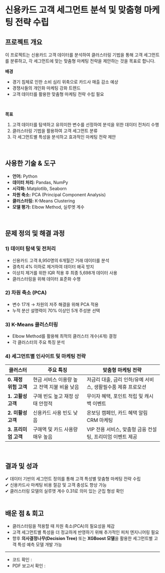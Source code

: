 # 신용카드 고객 세그먼트 분석 및 맞춤형 마케팅 전략 수립

## 프로젝트 개요
이 프로젝트는 신용카드 고객 데이터를 분석하여 클러스터링 기법을 통해 고객 세그먼트를 분류하고, 각 세그먼트에 맞는 맞춤형 마케팅 전략을 제안하는 것을 목표로 합니다.  

**배경**  
- 경기 침체로 인한 소비 심리 위축으로 카드사 매출 감소 예상  
- 경쟁사들의 개인화 마케팅 강화 트렌드  
- 고객 데이터를 활용한 맞춤형 마케팅 전략 수립 필요  
<br>

**목표**  
1. 고객 데이터를 탐색하고 유의미한 변수를 선정하여 분석을 위한 데이터 전처리 수행  
2. 클러스터링 기법을 활용하여 고객 세그먼트 분류  
3. 각 세그먼트별 특성을 분석하고 효과적인 마케팅 전략 제안  
<br>

## 사용한 기술 & 도구  
- **언어:** Python  
- **데이터 처리:** Pandas, NumPy  
- **시각화:** Matplotlib, Seaborn  
- **차원 축소:** PCA (Principal Component Analysis)  
- **클러스터링:** K-Means Clustering  
- **모델 평가:** Elbow Method, 실루엣 계수  
<br>

## 문제 정의 및 해결 과정  

### 1) 데이터 탐색 및 전처리  
- 신용카드 고객 8,950명의 6개월간 거래 데이터를 분석  
- 결측치 4% 이하로 제거하여 데이터 왜곡 방지  
- 이상치 제거를 위한 IQR 적용 후 최종 5,698개 데이터 사용  
- 클러스터링을 위해 데이터 표준화 수행  

### 2) 차원 축소 (PCA)  
- 변수 17개 → 차원의 저주 해결을 위해 PCA 적용  
- 누적 분산 설명력이 70% 이상인 5개 주성분 선택  

### 3) K-Means 클러스터링  
- Elbow Method를 활용해 최적의 클러스터 개수(4개) 결정  
- 각 클러스터의 주요 특징 분석  

### 4) 세그먼트별 인사이트 및 마케팅 전략  
| 클러스터 | 주요 특징 | 맞춤형 마케팅 전략 |
|----------|----------|------------------|
| **0. 재정 위험 고객** | 현금 서비스 이용량 높고 전액 지불 비율 낮음 | 저금리 대출, 금리 인하/유예 서비스, 생활필수품 제휴 프로모션 |
| **1. 고활성 고객** | 구매 빈도 높고 재정 상태 안정적 | 무이자 혜택, 포인트 적립 및 캐시백 이벤트 |
| **2. 미활성 고객** | 신용카드 사용 빈도 낮음 | 온보딩 캠페인, 카드 혜택 알림 CRM 마케팅 |
| **3. 프리미엄 고객** | 구매액 및 카드 사용량 매우 높음 | VIP 전용 서비스, 맞춤형 금융 컨설팅, 프리미엄 이벤트 제공 |
<br>

## 결과 및 성과  
✔ 데이터 기반의 세그먼트 정의를 통해 고객 특성별 맞춤형 마케팅 전략 수립  
✔ 신용카드사 마케팅 비용 절감 및 고객 충성도 향상 가능  
✔ 클러스터링 모델의 실루엣 계수 0.31로 의미 있는 군집 형성 확인  
<br>

## 배운 점 & 회고
- 클러스터링을 적용할 때 차원 축소(PCA)의 필요성을 체감  
- 고객 세그먼트별 특성을 더 정교하게 반영하기 위해 추가적인 피처 엔지니어링 필요  
- 향후 **의사결정나무(Decision Tree)** 또는 **XGBoost 모델**을 활용한 세그먼트별 고객 특성 예측 모델 개발 가능

---
- 코드 확인 :
- PDF 보고서 확인 : 
